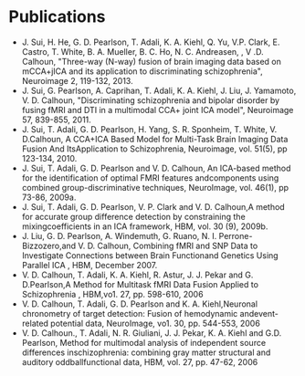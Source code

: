 # Publications
- J. Sui, H. He, G. D. Pearlson, T. Adali, K. A. Kiehl, Q. Yu, V.P. Clark, E. Castro, T. White, B. A. Mueller, B. C. Ho, N. C. Andreasen, , V .D. Calhoun, "Three-way (N-way) fusion of brain imaging data based on mCCA+jICA and its application to discriminating schizophrenia", Neuroimage 2, 119-132, 2013.
- J. Sui, G. Pearlson, A. Caprihan, T. Adali, K. A. Kiehl, J. Liu, J. Yamamoto, V. D. Calhoun, "Discriminating schizophrenia and bipolar disorder by fusing fMRI and DTI in a multimodal CCA+ joint ICA model", Neuroimage 57, 839-855, 2011.
- J. Sui, T. Adali, G. D. Pearlson, H. Yang, S. R. Sponheim, T. White, V. D.Calhoun, A CCA+ICA Based Model for Multi-Task Brain Imaging Data Fusion And ItsApplication to Schizophrenia, Neuroimage, vol. 51(5), pp 123-134, 2010.
- J. Sui, T. Adali, G. D. Pearlson and V. D. Calhoun, An ICA-based method for the identification of optimal FMRI features andcomponents using combined group-discriminative techniques, NeuroImage, vol. 46(1), pp 73-86, 2009a.
- J. Sui, T. Adali, G. D. Pearlson, V. P. Clark and V. D. Calhoun,A method for accurate group difference detection by constraining the mixingcoefficients in an ICA framework, HBM,  vol. 30 (9), 2009b.
- J. Liu, G. D. Pearlson, A. Windemuth, G. Ruano, N. I. Perrone-Bizzozero,and V. D. Calhoun, Combining fMRI and SNP Data to Investigate Connections between Brain Functionand Genetics Using Parallel ICA , HBM, December 2007.
- V. D. Calhoun, T. Adali, K. A. Kiehl, R. Astur, J. J. Pekar and G. D.Pearlson,A Method for Multitask fMRI Data Fusion Applied to Schizophrenia , HBM,vo1. 27, pp. 598-610, 2006
- V. D. Calhoun, T. Adali, G. D. Pearlson and K. A. Kiehl,Neuronal chronometry of target detection: Fusion of hemodynamic andevent-related potential data, NeuroImage, vo1. 30, pp. 544-553, 2006
- V. D. Calhoun., T. Adali, N. R. Giuliani, J. J. Pekar, K. A. Kiehl and G.D. Pearlson, Method for multimodal analysis of independent source differences inschizophrenia: combining gray matter structural and auditory oddballfunctional data, HBM, vol. 27, pp. 47-62, 2006
